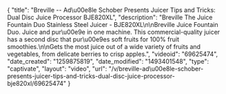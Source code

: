 {
    "title": "Breville -- Ad\u00e8le Schober Presents Juicer Tips and Tricks: Dual Disc Juice Processor BJE820XL",
    "description": "Breville The Juice Fountain Duo Stainless Steel Juicer - BJE820XL\n\nBreville Juice Fountain Duo. Juice and pur\u00e9e in one machine. This commercial-quality juicer has a second disc that pur\u00e9es soft fruits for 100% fruit smoothies.\n\nGets the most juice out of a wide variety of fruits and vegetables, from delicate berries to crisp apples.",
    "videoid": "69625474",
    "date_created": "1259875819",
    "date_modified": "1493401548",
    "type": "captivate",
    "layout": "video",
    "url": "\/v\/breville-ad\u00e8le-schober-presents-juicer-tips-and-tricks-dual-disc-juice-processor-bje820xl\/69625474"
}